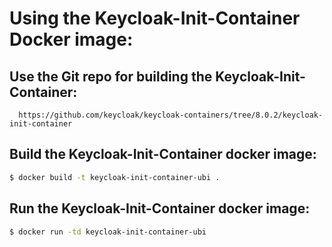 # Using the Keycloak-Init-Container Docker image:

## Use the Git repo for building the Keycloak-Init-Container:
```
  https://github.com/keycloak/keycloak-containers/tree/8.0.2/keycloak-init-container
```

## Build the Keycloak-Init-Container docker image:
```bash
$ docker build -t keycloak-init-container-ubi .
```

## Run the Keycloak-Init-Container docker image:
```bash
$ docker run -td keycloak-init-container-ubi
```
